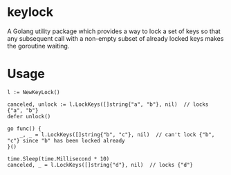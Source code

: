 # keylock

A Golang utility package which provides a way to lock a set of keys so that any subsequent call with a non-empty subset of already locked keys makes the goroutine waiting.

# Usage

```
l := NewKeyLock()

canceled, unlock := l.LockKeys([]string{"a", "b"}, nil)  // locks {"a", "b"}
defer unlock()

go func() {
    _, _ = l.LockKeys([]string{"b", "c"}, nil)  // can't lock {"b", "c"} since "b" has been locked already
}()

time.Sleep(time.Millisecond * 10)
canceled, _ = l.LockKeys([]string{"d"}, nil)  // locks {"d"}
```